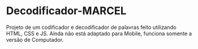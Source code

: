 # Decodificador-MARCEL
Projeto de um codificador e decodificador de palavras feito utilizando HTML, CSS e JS.
Ainda não está adaptado para Mobile, funciona somente a versão de Computador.
